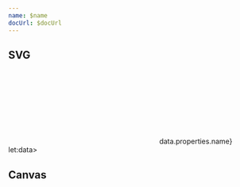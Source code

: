 ```yaml
---
name: $name
docUrl: $docUrl
---
```


<script lang="ts">
	import { index } from 'd3-array';
	import { scaleQuantize } from 'd3-scale';
	import { geoIdentity } from 'd3-geo';
	import { feature } from 'topojson-client';

	import Preview from '$lib/docs/Preview.svelte';
	import Chart, { Canvas, Svg } from '$lib/components/Chart.svelte';
	import GeoPath from '$lib/components/GeoPath.svelte';
	import Tooltip from '$lib/components/Tooltip.svelte';
	import TooltipItem from '$lib/components/TooltipItem.svelte';

	// import geojson from '../_data/geo/states-albers-10m.json';
	import statesData from '../_data/geo/us-states-data.json';

	export let data;
	// console.log({ data });

	const states = feature(data.geojson, data.geojson.objects.states);
	const counties = feature(data.geojson, data.geojson.objects.counties);

	const dataByStateName = index(statesData, (d) => d.name);
</script>

## SVG

<Preview>
	<div class="h-[600px]">
		<Chart
			geo={{
				projection: geoIdentity,
				fitGeojson: states
			}}
			tooltip={{ mode: 'manual' }}
			let:tooltip
		>
			<Svg>
				{#each states.features as feature}
					<GeoPath geojson={feature} {tooltip} class="fill-white hover:fill-gray-300" />
				{/each}
				{#each counties.features as feature}
					<GeoPath geojson={feature} class="fill-none stroke-black/10 pointer-events-none" />
				{/each}
			</Svg>
			<Tooltip header={(data) => data.properties.name} let:data>
				<TooltipItem
					label="value"
					value={dataByStateName.get(data.properties.name)?.value}
					format="currency"
				/>
			</Tooltip>
		</Chart>
	</div>
</Preview>

## Canvas

<Preview>
	<div class="h-[600px] mt-10">
		<Chart
			geo={{
				projection: geoIdentity,
				fitGeojson: states
			}}
		>
			<Canvas>
				<GeoPath geojson={states} fill="white" />
			</Canvas>
			<Canvas>
				<GeoPath geojson={counties} stroke="rgba(0,0,0,.1)" />
			</Canvas>
		</Chart>
	</div>
</Preview>
